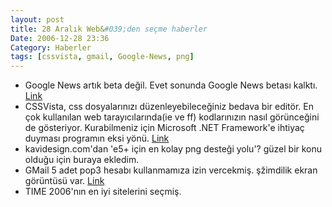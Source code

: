 ```yaml
---
layout: post
title: 28 Aralık Web&#039;den seçme haberler
Date: 2006-12-28 23:36
Category: Haberler
tags: [cssvista, gmail, Google-News, png]
---
```


-   Google News artık beta değil. Evet sonunda Google News betası
    kalktı. [Link][]
-   CSSVista, css dosyalarınızı düzenleyebileceğiniz bedava bir editör.
    En çok kullanılan web tarayıcılarında(ie ve ff) kodlarınızın nasıl
    görünceğini de gösteriyor. Kurabilmeniz için Microsoft .NET
    Framework'e ihtiyaç duyması programın eksi yönü. [Link][1]
-   kavidesign.com'dan 'e5+ için en kolay png desteği yolu'? güzel bir
    konu olduğu için buraya ekledim.
-   GMail 5 adet pop3 hesabı kullanmamıza izin vercekmiş. şžimdilik
    ekran görüntüsü var. [Link][3]
-   TIME 2006'nın en iyi sitelerini seçmiş.


  [Link]: http://news.google.com/
  [1]: http://www.sitevista.com/cssvista/
  [3]: http://googlesystem.blogspot.com/2006/12/screenshots-of-gmails-mail-fetcher.html
